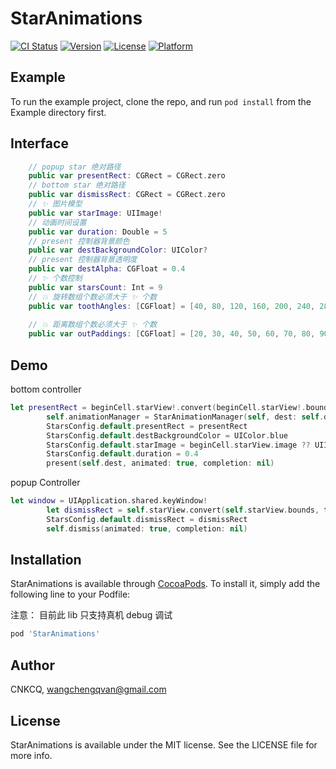 # StarAnimations

[![CI Status](https://img.shields.io/travis/CNKCQ/StarAnimations.svg?style=flat)](https://travis-ci.org/CNKCQ/StarAnimations)
[![Version](https://img.shields.io/cocoapods/v/StarAnimations.svg?style=flat)](https://cocoapods.org/pods/StarAnimations)
[![License](https://img.shields.io/cocoapods/l/StarAnimations.svg?style=flat)](https://cocoapods.org/pods/StarAnimations)
[![Platform](https://img.shields.io/cocoapods/p/StarAnimations.svg?style=flat)](https://cocoapods.org/pods/StarAnimations)

## Example

To run the example project, clone the repo, and run `pod install` from the Example directory first.

## Interface
```swift
    // popup star 绝对路径
    public var presentRect: CGRect = CGRect.zero
    // bottom star 绝对路径
    public var dismissRect: CGRect = CGRect.zero
    // ✨ 图片模型
    public var starImage: UIImage!
    // 动画时间设置
    public var duration: Double = 5
    // present 控制器背景颜色
    public var destBackgroundColor: UIColor?
    // present 控制器背景透明度
    public var destAlpha: CGFloat = 0.4
    // ✨ 个数控制
    public var starsCount: Int = 9
    // 💥 旋转数组个数必须大于 ✨ 个数
    public var toothAngles: [CGFloat] = [40, 80, 120, 160, 200, 240, 280, 320, 360]
    
    // 💥 距离数组个数必须大于 ✨ 个数
    public var outPaddings: [CGFloat] = [20, 30, 40, 50, 60, 70, 80, 90, 100]
```

## Demo
bottom controller

```swift
let presentRect = beginCell.starView!.convert(beginCell.starView!.bounds, to: window)
        self.animationManager = StarAnimationManager(self, dest: self.dest)
        StarsConfig.default.presentRect = presentRect
        StarsConfig.default.destBackgroundColor = UIColor.blue
        StarsConfig.default.starImage = beginCell.starView.image ?? UIImage(named: "icon_star_filled_green-1")
        StarsConfig.default.duration = 0.4
        present(self.dest, animated: true, completion: nil)
```
popup Controller

```swift
let window = UIApplication.shared.keyWindow!
        let dismissRect = self.starView.convert(self.starView.bounds, to: window);
        StarsConfig.default.dismissRect = dismissRect
        self.dismiss(animated: true, completion: nil)
```

## Installation

StarAnimations is available through [CocoaPods](https://cocoapods.org). To install
it, simply add the following line to your Podfile:

注意： 目前此 lib 只支持真机 debug 调试

```ruby
pod 'StarAnimations'
```

## Author

CNKCQ, wangchengqvan@gmail.com

## License

StarAnimations is available under the MIT license. See the LICENSE file for more info.


